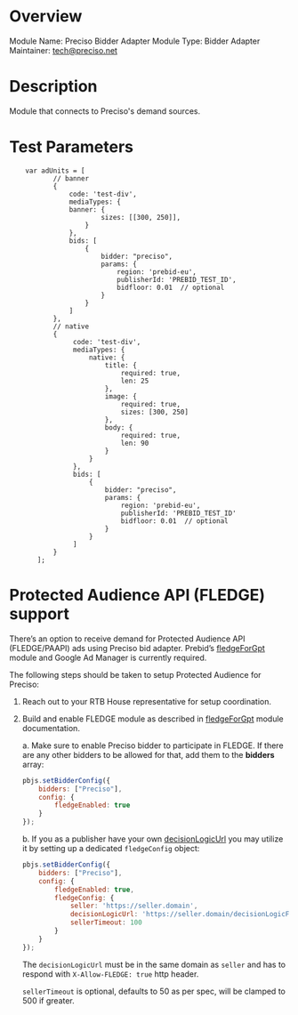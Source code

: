 # Overview

Module Name: Preciso Bidder Adapter
Module Type: Bidder Adapter
Maintainer: tech@preciso.net


# Description

Module that connects to Preciso's demand sources.

# Test Parameters
```
    var adUnits = [
           // banner
           {
               code: 'test-div',
               mediaTypes: {
	           banner: {
                       sizes: [[300, 250]],
                   }
               },
               bids: [
                   {
                       bidder: "preciso",
                       params: {
                           region: 'prebid-eu',
                           publisherId: 'PREBID_TEST_ID',
                           bidfloor: 0.01  // optional
                       }
                   }
               ]
           },
           // native
           {
                code: 'test-div',
                mediaTypes: {
                    native: {
                        title: {
                            required: true,
                            len: 25
                        },
                        image: {
                            required: true,
                            sizes: [300, 250]
                        },
                        body: {
                            required: true,
                            len: 90
                        }
                    }
                },
                bids: [
                    {
                        bidder: "preciso",
                        params: {
                            region: 'prebid-eu',
                            publisherId: 'PREBID_TEST_ID'
                            bidfloor: 0.01  // optional
                        }
                    }
                ]
           }
       ];
```



# Protected Audience API (FLEDGE) support
There’s an option to receive demand for Protected Audience API (FLEDGE/PAAPI) 
ads using Preciso bid adapter. 
Prebid’s [fledgeForGpt](https://docs.prebid.org/dev-docs/modules/fledgeForGpt.html) 
module and Google Ad Manager is currently required.

The following steps should be taken to setup Protected Audience for Preciso:

1. Reach out to your RTB House representative for setup coordination.

2. Build and enable FLEDGE module as described in 
[fledgeForGpt](https://docs.prebid.org/dev-docs/modules/fledgeForGpt.html) 
module documentation.

    a. Make sure to enable Preciso bidder to participate in FLEDGE. If there are any other bidders to be allowed for that, add them to the **bidders** array:
    ```javascript
    pbjs.setBidderConfig({
        bidders: ["Preciso"],
        config: {
            fledgeEnabled: true
        }
    });
    ```

    b. If you as a publisher have your own [decisionLogicUrl](https://github.com/WICG/turtledove/blob/main/FLEDGE.md#21-initiating-an-on-device-auction)
    you may utilize it by setting up a dedicated `fledgeConfig` object:
    ```javascript
    pbjs.setBidderConfig({
        bidders: ["Preciso"],
        config: {
            fledgeEnabled: true,
            fledgeConfig: {
                seller: 'https://seller.domain',
                decisionLogicUrl: 'https://seller.domain/decisionLogicFile.js',
                sellerTimeout: 100
            }
        }
    });
    ```
    The `decisionLogicUrl` must be in the same domain as `seller` and has to respond with `X-Allow-FLEDGE: true` http header.

    `sellerTimeout` is optional, defaults to 50 as per spec, will be clamped to 500 if greater.
